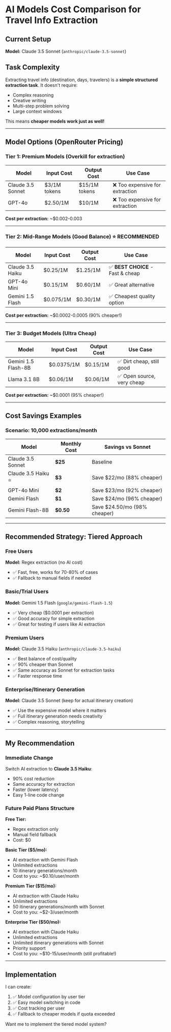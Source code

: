 # AI Models Cost Comparison for Travel Info Extraction

## Current Setup
**Model:** Claude 3.5 Sonnet (`anthropic/claude-3.5-sonnet`)

## Task Complexity
Extracting travel info (destination, days, travelers) is a **simple structured extraction task**. It doesn't require:
- Complex reasoning
- Creative writing
- Multi-step problem solving
- Large context windows

This means **cheaper models work just as well!**

---

## Model Options (OpenRouter Pricing)

### Tier 1: Premium Models (Overkill for extraction)
| Model | Input Cost | Output Cost | Use Case |
|-------|-----------|-------------|-----------|
| Claude 3.5 Sonnet | $3/1M tokens | $15/1M tokens | ❌ Too expensive for extraction |
| GPT-4o | $2.50/1M | $10/1M | ❌ Too expensive for extraction |

**Cost per extraction:** ~$0.002-0.003

---

### Tier 2: Mid-Range Models (Good Balance) ⭐ RECOMMENDED
| Model | Input Cost | Output Cost | Use Case |
|-------|-----------|-------------|-----------|
| Claude 3.5 Haiku | $0.25/1M | $1.25/1M | ✅ **BEST CHOICE** - Fast & cheap |
| GPT-4o Mini | $0.15/1M | $0.60/1M | ✅ Great alternative |
| Gemini 1.5 Flash | $0.075/1M | $0.30/1M | ✅ Cheapest quality option |

**Cost per extraction:** ~$0.0002-0.0005 (90% cheaper!)

---

### Tier 3: Budget Models (Ultra Cheap)
| Model | Input Cost | Output Cost | Use Case |
|-------|-----------|-------------|-----------|
| Gemini 1.5 Flash-8B | $0.0375/1M | $0.15/1M | ✅ Dirt cheap, still good |
| Llama 3.1 8B | $0.06/1M | $0.06/1M | ✅ Open source, very cheap |

**Cost per extraction:** ~$0.0001 (95% cheaper!)

---

## Cost Savings Examples

### Scenario: 10,000 extractions/month

| Model | Monthly Cost | Savings vs Sonnet |
|-------|--------------|-------------------|
| Claude 3.5 Sonnet | **$25** | Baseline |
| Claude 3.5 Haiku ⭐ | **$3** | Save $22/mo (88% cheaper) |
| GPT-4o Mini | **$2** | Save $23/mo (92% cheaper) |
| Gemini Flash | **$1** | Save $24/mo (96% cheaper) |
| Gemini Flash-8B | **$0.50** | Save $24.50/mo (98% cheaper) |

---

## Recommended Strategy: Tiered Approach

### Free Users
**Model:** Regex extraction (no AI cost)
- ✅ Fast, free, works for 70-80% of cases
- ✅ Fallback to manual fields if needed

### Basic/Trial Users
**Model:** Gemini 1.5 Flash (`google/gemini-flash-1.5`)
- ✅ Very cheap ($0.0001 per extraction)
- ✅ Good accuracy for simple extraction
- ✅ Great for testing if users like AI extraction

### Premium Users
**Model:** Claude 3.5 Haiku (`anthropic/claude-3.5-haiku`)
- ✅ Best balance of cost/quality
- ✅ 90% cheaper than Sonnet
- ✅ Same accuracy as Sonnet for extraction tasks
- ✅ Faster response time

### Enterprise/Itinerary Generation
**Model:** Claude 3.5 Sonnet (keep for actual itinerary creation)
- ✅ Use the expensive model where it matters
- ✅ Full itinerary generation needs creativity
- ✅ Complex reasoning, storytelling

---

## My Recommendation

### Immediate Change
Switch AI extraction to **Claude 3.5 Haiku**:
- 90% cost reduction
- Same accuracy for extraction
- Faster (lower latency)
- Easy 1-line code change

### Future Paid Plans Structure

**Free Tier:**
- Regex extraction only
- Manual field fallback
- Cost: $0

**Basic Tier ($5/mo):**
- AI extraction with Gemini Flash
- Unlimited extractions
- 10 itinerary generations/month
- Cost to you: ~$0.10/user/month

**Premium Tier ($15/mo):**
- AI extraction with Claude Haiku
- Unlimited extractions
- 50 itinerary generations/month with Sonnet
- Cost to you: ~$2-3/user/month

**Enterprise Tier ($50/mo):**
- AI extraction with Claude Haiku
- Unlimited extractions
- Unlimited itinerary generations with Sonnet
- Priority support
- Cost to you: ~$10-15/user/month (still profitable!)

---

## Implementation

I can create:
1. ✅ Model configuration by user tier
2. ✅ Easy model switching in code
3. ✅ Cost tracking per user
4. ✅ Fallback to cheaper models if quota exceeded

Want me to implement the tiered model system?

